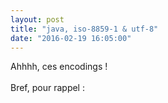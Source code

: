 ```yaml
---
layout: post
title: "java, iso-8859-1 & utf-8"
date: "2016-02-19 16:05:00"
---
```

Ahhhh, ces encodings !<br /><br />Bref, pour rappel : <br /><br /><script src="//pastebin.com/embed_js/h66rB8G3"></script>
